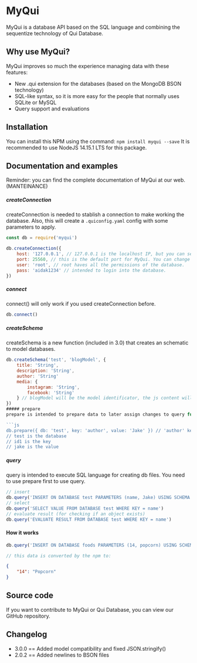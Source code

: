 # MyQui
MyQui is a database API based on the SQL language and combining the sequentize technology of Qui Database.

## Why use MyQui?
MyQui improves so much the experience managing data with these features:
- New .qui extension for the databases (based on the MongoDB BSON technology)
- SQL-like syntax, so it is more easy for the people that normally uses SQLite or MySQL
- Query support and evaluations

## Installation
You can install this NPM using the command: `npm install myqui --save`
It is recommended to use NodeJS 14.15.1 LTS for this package.

## Documentation and examples
Reminder: you can find the complete documentation of MyQui at our web. (MANTEINANCE)

##### createConnection
createConnection is needed to stablish a connection to make working the database.
Also, this will create a `.quiconfig.yaml` config with some parameters to apply.

```js
const db = require('myqui')

db.createConnection({
    host: '127.0.0.1', // 127.0.0.1 is the localhost IP, but you can set simply 'localhost' string.
    port: 25560, // this is the default port for MyQui. You can change it.
    user: 'root', // root haves all the permissions of the database.
    pass: 'aidak1234' // intended to login into the database.
})
```
##### connect
connect() will only work if you used createConnection before.
```js
db.connect()
```
##### createSchema
createSchema is a new function (included in 3.0) that creates an schematic to model databases.
```js
db.createSchema('test', 'blogModel', {
    title: 'String',
    description: 'String',
    author: 'String'
    media: {
        instagram: 'String',
        facebook: 'String'
    } // blogModel will be the model identificator, the js content will be converted to JSON
})
##### prepare
prepare is intended to prepare data to later assign changes to query function.

```js
db.prepare({ db: 'test', key: 'author', value: 'Jake' }) // 'author' key in the model
// test is the database
// id1 is the key
// jake is the value
```

##### query
query is intended to execute SQL language for creating db files. You need to use prepare first to use query.
```js
// insert
db.query('INSERT ON DATABASE test PARAMETERS (name, Jake) USING SCHEMA test') // USING SCHEMA ables the db to recognise the key
// select
db.query('SELECT VALUE FROM DATABASE test WHERE KEY = name')
// evaluate result (for checking if an object exists)
db.query('EVALUATE RESULT FROM DATABASE test WHERE KEY = name')

```

#### How it works
```js
db.query('INSERT ON DATABASE foods PARAMETERS (14, popcorn) USING SCHEMA foodBlog')

// this data is converted by the npm to:
```
```json
{
    "14": "Popcorn"
}
```

## Source code
If you want to contribute to MyQui or Qui Database, you can view our GitHub repository.

## Changelog
- 3.0.0 == Added model compatibility and fixed JSON.stringify()
- 2.0.2 == Added newlines to BSON files
